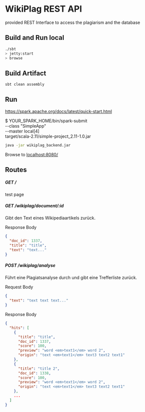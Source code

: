 # WikiPlag REST API

provided REST Interface to access the plagiarism and the database 

## Build and Run local

```bash
./sbt
> jetty:start
> browse
```

## Build Artifact
```bash
sbt clean assembly
```

## Run
https://spark.apache.org/docs/latest/quick-start.html

$ YOUR_SPARK_HOME/bin/spark-submit \
  --class "SimpleApp" \
  --master local[4] \
  target/scala-2.11/simple-project_2.11-1.0.jar
```bash
java -jar wikiplag_backend.jar
```
Browse to <localhost:8080/>

## Routes

##### GET /
test page

##### GET /wikiplag/document/:id
Gibt den Text eines Wikipediaartikels zurück.

Response Body
```json
{
  "doc_id": 1337,
  "title": "title",
  "text": "text..." 
}
```

##### POST /wikiplag/analyse
Führt eine Plagiatsanalyse durch und gibt eine Trefferliste zurück.

Request Body
```json
{
  "text": "text text text..." 
}
```

Response Body
```json
{
  "hits": [
    {
      "title": "title",
      "doc_id": 1337,
      "score": 100,
      "preview": "word <em>text1</em> word 2",
      "origin": "text <em>text1</em> text3 text2 text1" 
    },
    {
      "title": "title 2",
      "doc_id": 1338,
      "score": 100,
      "preview": "word <em>text1</em> word 2",
      "origin": "text <em>text1</em> text3 text2 text1" 
    },
    ...
  ]
}
```